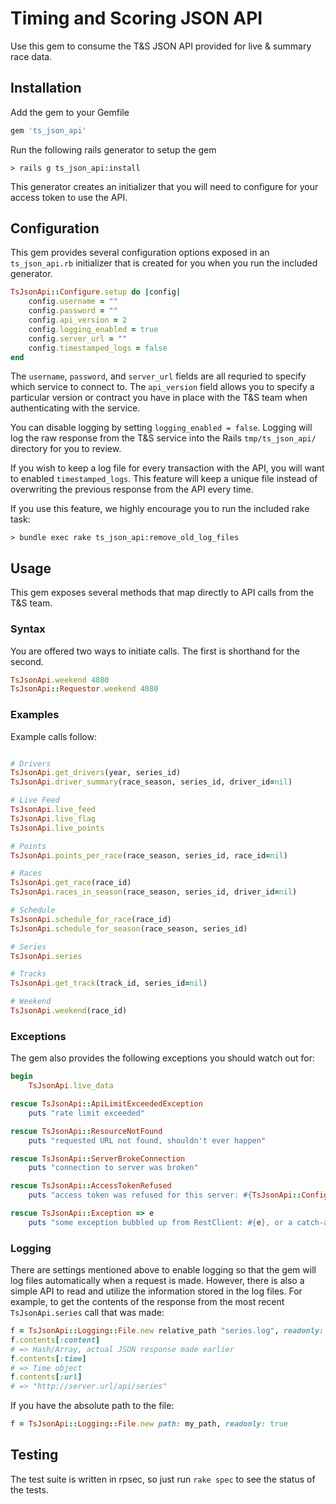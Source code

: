 # Timing and Scoring JSON API

Use this gem to consume the T&S JSON API provided for live & summary race data.

## Installation

Add the gem to your Gemfile

```ruby
gem 'ts_json_api'
```

Run the following rails generator to setup the gem

	> rails g ts_json_api:install

This generator creates an initializer that you will need to configure for your access token to use the API.

## Configuration

This gem provides several configuration options exposed in an `ts_json_api.rb` initializer that is created for you when you run the included generator.

```ruby
TsJsonApi::Configure.setup do |config|
	config.username = ""
	config.password = ""
	config.api_version = 2
	config.logging_enabled = true
	config.server_url = ""
	config.timestamped_logs = false
end
```

The `username`, `password`, and `server_url` fields are all requried to specify which service to connect to.  The `api_version` field allows you to specify a particular version or contract you have in place with the T&S team when authenticating with the service.

You can disable logging by setting `logging_enabled = false`. Logging will log the raw response from the T&S service into the Rails `tmp/ts_json_api/` directory for you to review.

If you wish to keep a log file for every transaction with the API, you will want to enabled `timestamped_logs`.  This feature will keep a unique file instead of overwriting the previous response from the API every time.

If you use this feature, we highly encourage you to run the included rake task:

```shell
> bundle exec rake ts_json_api:remove_old_log_files
```

## Usage

This gem exposes several methods that map directly to API calls from the T&S team.  

### Syntax

You are offered two ways to initiate calls. The first is shorthand for the second.

```ruby
TsJsonApi.weekend 4080
TsJsonApi::Requestor.weekend 4080
```

### Examples
Example calls follow:

```ruby

# Drivers
TsJsonApi.get_drivers(year, series_id)
TsJsonApi.driver_summary(race_season, series_id, driver_id=nil)

# Live Feed
TsJsonApi.live_feed
TsJsonApi.live_flag
TsJsonApi.live_points

# Points
TsJsonApi.points_per_race(race_season, series_id, race_id=nil)

# Races
TsJsonApi.get_race(race_id)
TsJsonApi.races_in_season(race_season, series_id, driver_id=nil)

# Schedule
TsJsonApi.schedule_for_race(race_id)
TsJsonApi.schedule_for_season(race_season, series_id)

# Series
TsJsonApi.series

# Tracks
TsJsonApi.get_track(track_id, series_id=nil)

# Weekend
TsJsonApi.weekend(race_id)
```

### Exceptions

The gem also provides the following exceptions you should watch out for:

```ruby
begin
	TsJsonApi.live_data

rescue TsJsonApi::ApiLimitExceededException
	puts "rate limit exceeded"

rescue TsJsonApi::ResourceNotFound
	puts "requested URL not found, shouldn't ever happen"

rescue TsJsonApi::ServerBrokeConnection
	puts "connection to server was broken"

rescue TsJsonApi::AccessTokenRefused
	puts "access token was refused for this server: #{TsJsonApi::Configure.server_url}"

rescue TsJsonApi::Exception => e
	puts "some exception bubbled up from RestClient: #{e}, or a catch-all for all TsJsonApi exceptions"
```

### Logging

There are settings mentioned above to enable logging so that the gem will log files automatically when a request is made. However, there is also a simple API to read and utilize the information stored in the log files.  For example, to get the contents of the response from the most recent `TsJsonApi.series` call that was made:

```ruby
f = TsJsonApi::Logging::File.new relative_path "series.log", readonly: true
f.contents[:content]
# => Hash/Array, actual JSON response made earlier
f.contents[:time]
# => Time object
f.contents[:url]
# => "http://server.url/api/series"
```

If you have the absolute path to the file:

```ruby
f = TsJsonApi::Logging::File.new path: my_path, readonly: true
```

## Testing
The test suite is written in rpsec, so just run `rake spec` to see the status of the tests.
